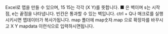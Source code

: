 Excel로 맵을 만들 수 있으며, 15 15는 각각 (X Y)를 뜻합니다.
■ 은 벽이며 s는 시작점, e는 끝점을 나타냅니다.
빈칸은 통과할 수 있는 벽입니다. ctrl + Q나 매크로를 실행시키시면 맵데이터가 복사가됩니다.
map 폴더에 map숫자.map 으로 확장자를 바꾸시고
X Y
mapdata
이런식으로 입력하시면됩니다.
